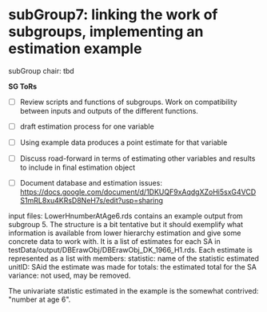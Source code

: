# subGroup7: linking the work of subgroups, implementing an estimation example

subGroup chair: tbd

**SG ToRs**
- [ ] Review scripts and functions of subgroups. Work on compatibility between inputs and outputs of the different functions.	
- [ ] draft estimation process for one variable
- [ ] Using example data produces a point estimate for that variable
- [ ] Discuss road-forward in terms of estimating other variables and results to include in final estimation object
- [ ] Document database and estimation issues: https://docs.google.com/document/d/1DKUQF9xAqdgXZoHi5sxG4VCDS1mRL8xu4KRsD8NeH7s/edit?usp=sharing



input files:
LowerHnumberAtAge6.rds contains an example output from subgroup 5. The structure is a bit tentative but it should exemplify what information is available from lower hierarchy estimation and give some concrete data to work with. It is a list of estimates for each SA in testData/output/DBErawObj/DBErawObj_DK_1966_H1.rds. Each estimate is represented as a list with members:
statistic: name of the statistic estimated
unitID: SAid the estimate was made for
totals: the estimated total for the SA
variance: not used, may be removed.

The univariate statistic estimated in the example is the somewhat contrived: "number at age 6". 
